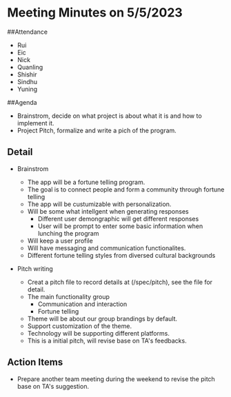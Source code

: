 # Meeting Minutes on 5/5/2023

##Attendance
- Rui
- Eic
- Nick
- Quanling
- Shishir
- Sindhu
- Yuning

##Agenda
- Brainstrom, decide on what project is about what it is and how to implement it.
- Project Pitch, formalize and write a pich of the program. 


## Detail
- Brainstrom
  - The app will be a fortune telling program.
  - The goal is to connect people and form a community through fortune telling
  - The app will be custumizable with personalization.
  - Will be some what intellgent when generating responses
    - Different user demongraphic will get different responses
    - User will be prompt to enter some basic information when lunching the program
  - Will keep a user profile
  - Will have messaging and communication functionalites.
  - Different fortune telling styles from diversed cultural backgrounds

- Pitch writing
  - Creat a pitch file to record details at (/spec/pitch), see the file for detail.
  - The main functionality group
    - Communication and interaction
    - Fortune telling
  - Theme will be about our group brandings by default.
  - Support customization of the theme.
  - Technology will be supporting different platforms.
  - This is a initial pitch, will revise base on TA's feedbacks.






## Action Items
- Prepare another team meeting during the weekend to revise the pitch base on TA's suggestion.

